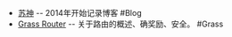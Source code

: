 - [苏神](https://kexue.fm/) -- 2014年开始记录博客 #Blog
- [Grass Router](https://wynd-network.gitbook.io/grass-docs/architecture/router) -- 关于路由的概述、确奖励、安全。 #Grass